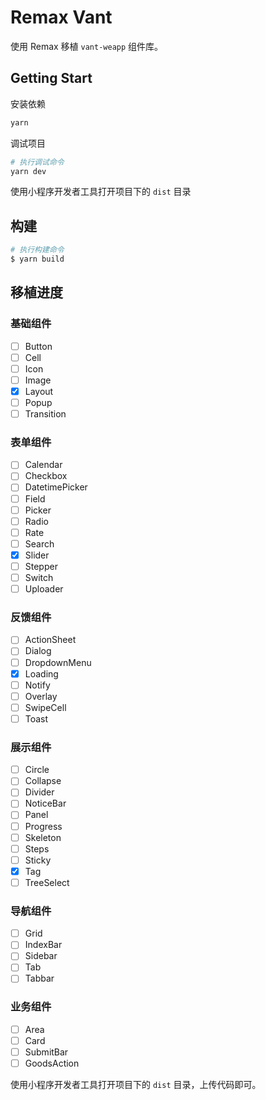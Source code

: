 # Remax Vant

使用 Remax 移植 `vant-weapp` 组件库。

## Getting Start

安装依赖

```bash
yarn
```

调试项目

```bash
# 执行调试命令
yarn dev
```

使用小程序开发者工具打开项目下的 `dist` 目录

## 构建

```bash
# 执行构建命令
$ yarn build
```

## 移植进度

### 基础组件

- [ ] Button
- [ ] Cell
- [ ] Icon
- [ ] Image
- [x] Layout
- [ ] Popup
- [ ] Transition

### 表单组件

- [ ] Calendar
- [ ] Checkbox
- [ ] DatetimePicker
- [ ] Field
- [ ] Picker
- [ ] Radio
- [ ] Rate
- [ ] Search
- [x] Slider
- [ ] Stepper
- [ ] Switch
- [ ] Uploader

### 反馈组件

- [ ] ActionSheet
- [ ] Dialog
- [ ] DropdownMenu
- [x] Loading
- [ ] Notify
- [ ] Overlay
- [ ] SwipeCell
- [ ] Toast

### 展示组件

- [ ] Circle
- [ ] Collapse
- [ ] Divider
- [ ] NoticeBar
- [ ] Panel
- [ ] Progress
- [ ] Skeleton
- [ ] Steps
- [ ] Sticky
- [x] Tag
- [ ] TreeSelect

### 导航组件

- [ ] Grid
- [ ] IndexBar
- [ ] Sidebar
- [ ] Tab
- [ ] Tabbar

### 业务组件

- [ ] Area
- [ ] Card
- [ ] SubmitBar
- [ ] GoodsAction

使用小程序开发者工具打开项目下的 `dist` 目录，上传代码即可。
